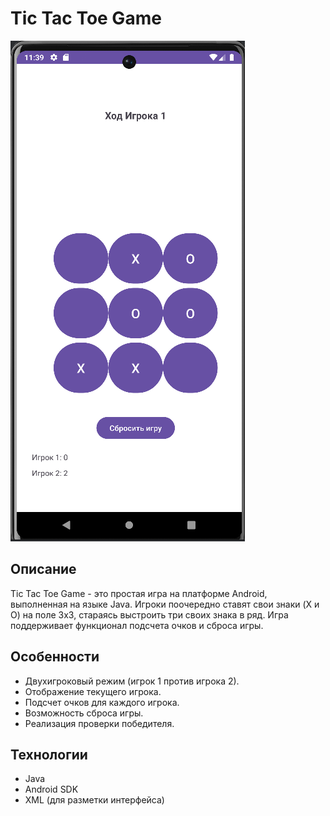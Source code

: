 # Tic Tac Toe Game

![Screenshots](https://github.com/KazbekovAktenir/tictactoegame/blob/main/tictactoe.png)

## Описание
Tic Tac Toe Game - это простая игра на платформе Android, выполненная на языке Java.
Игроки поочередно ставят свои знаки (X и O) на поле 3x3,
стараясь выстроить три своих знака в ряд. Игра поддерживает функционал подсчета очков и сброса игры.

## Особенности
- Двухигроковый режим (игрок 1 против игрока 2).
- Отображение текущего игрока.
- Подсчет очков для каждого игрока.
- Возможность сброса игры.
- Реализация проверки победителя.

## Технологии
- Java
- Android SDK
- XML (для разметки интерфейса)


